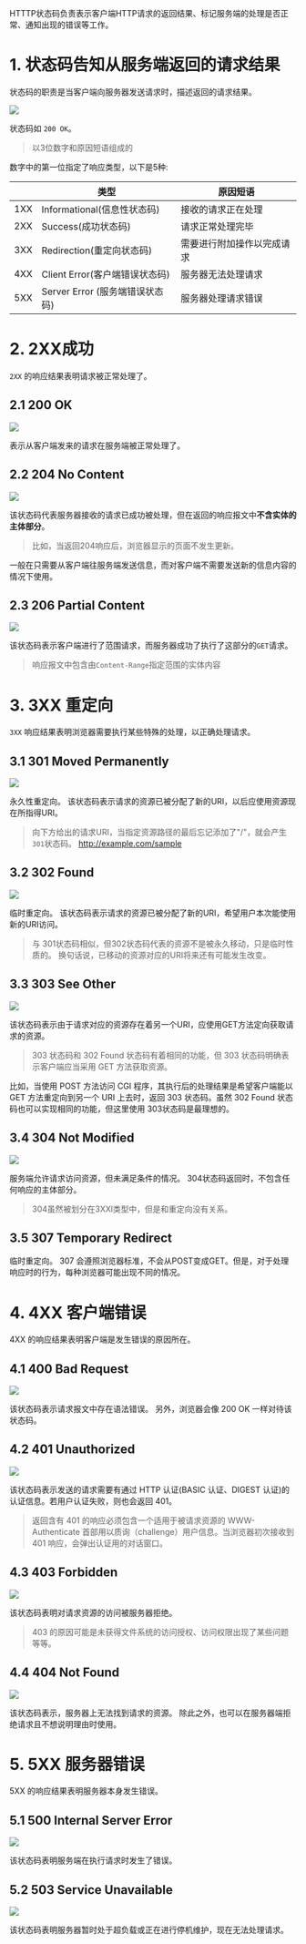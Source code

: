 HTTTP状态码负责表示客户端HTTP请求的返回结果、标记服务端的处理是否正常、通知出现的错误等工作。

# 1. 状态码告知从服务端返回的请求结果

状态码的职责是当客户端向服务器发送请求时，描述返回的请求结果。

![](photo/Pasted%20image%2020241116105202.png)

状态码如 `200 OK`。
> 以3位数字和原因短语组成的

数字中的第一位指定了响应类型，以下是5种:

|     | 类型                      | 原因短语          |
| --- | ----------------------- | ------------- |
| 1XX | Informational(信息性状态码)   | 接收的请求正在处理     |
| 2XX | Success(成功状态码)          | 请求正常处理完毕      |
| 3XX | Redirection(重定向状态码)     | 需要进行附加操作以完成请求 |
| 4XX | Client Error(客户端错误状态码)  | 服务器无法处理请求     |
| 5XX | Server Error (服务端错误状态码) | 服务器处理请求错误     |

# 2. 2XX成功

`2XX` 的响应结果表明请求被正常处理了。

## 2.1 200 OK

![](photo/Pasted%20image%2020241116110421.png)

表示从客户端发来的请求在服务端被正常处理了。

## 2.2 204 No Content

![](photo/Pasted%20image%2020241116111138.png)

该状态码代表服务器接收的请求已成功被处理，但在返回的响应报文中**不含实体的主体部分**。
> 比如，当返回204响应后，浏览器显示的页面不发生更新。

一般在只需要从客户端往服务端发送信息，而对客户端不需要发送新的信息内容的情况下使用。

## 2.3 206 Partial Content

![](photo/Pasted%20image%2020241116111756.png)

该状态码表示客户端进行了范围请求，而服务器成功了执行了这部分的`GET`请求。
> 响应报文中包含由`Content-Range`指定范围的实体内容
# 3. 3XX 重定向

`3XX` 响应结果表明浏览器需要执行某些特殊的处理，以正确处理请求。

## 3.1 301 Moved Permanently

![](photo/Pasted%20image%2020241116112048.png)


永久性重定向。
该状态码表示请求的资源已被分配了新的URI，以后应使用资源现在所指得URI。

> 向下方给出的请求URI，当指定资源路径的最后忘记添加了"/"，就会产生`301`状态码。
> http://example.com/sample

## 3.2 302 Found

![](photo/Pasted%20image%2020241116112813.png)

临时重定向。
该状态码表示请求的资源已被分配了新的URI，希望用户本次能使用新的URI访问。

> 与 301状态码相似，但302状态码代表的资源不是被永久移动，只是临时性质的。
> 换句话说，已移动的资源对应的URI将来还有可能发生改变。

## 3.3 303 See Other

![](photo/Pasted%20image%2020241116144720.png)

该状态码表示由于请求对应的资源存在着另一个URI，应使用GET方法定向获取请求的资源。

> 303 状态码和 302 Found 状态码有着相同的功能，但 303 状态码明确表示客户端应当采用 GET 方法获取资源。
> 
  比如，当使用 POST 方法访问 CGI 程序，其执行后的处理结果是希望客户端能以 GET 方法重定向到另一个 URI 上去时，返回 303 状态码。虽然 302 Found 状态码也可以实现相同的功能，但这里使用 303状态码是最理想的。

## 3.4 304 Not Modified

![](photo/Pasted%20image%2020241116145218.png)


服务端允许请求访问资源，但未满足条件的情况。
304状态码返回时，不包含任何响应的主体部分。
> 304虽然被划分在3XXl类型中，但是和重定向没有关系。


## 3.5 307 Temporary Redirect

临时重定向。
307 会遵照浏览器标准，不会从POST变成GET。但是，对于处理响应时的行为，每种浏览器可能出现不同的情况。

# 4. 4XX 客户端错误

4XX 的响应结果表明客户端是发生错误的原因所在。

## 4.1 400 Bad Request

![](photo/Pasted%20image%2020241116150128.png)


该状态码表示请求报文中存在语法错误。
另外，浏览器会像 200 OK 一样对待该状态码。

## 4.2 401 Unauthorized

![](photo/Pasted%20image%2020241116150254.png)

该状态码表示发送的请求需要有通过 HTTP 认证(BASIC 认证、DIGEST 认证)的认证信息。若用户认证失败，则也会返回 401。

> 返回含有 401 的响应必须包含一个适用于被请求资源的 WWW-Authenticate 首部用以质询（challenge）用户信息。当浏览器初次接收到 401 响应，会弹出认证用的对话窗口。

## 4.3 403 Forbidden

![](photo/Pasted%20image%2020241116150605.png)

该状态码表明对请求资源的访问被服务器拒绝。

> 403 的原因可能是未获得文件系统的访问授权、访问权限出现了某些问题等等。

## 4.4 404 Not Found

![](photo/Pasted%20image%2020241116150812.png)

该状态码表示，服务器上无法找到请求的资源。
除此之外，也可以在服务器端拒绝请求且不想说明理由时使用。

# 5. 5XX 服务器错误

5XX 的响应结果表明服务器本身发生错误。

## 5.1 500 Internal Server Error

![](photo/Pasted%20image%2020241116151016.png)

该状态码表明服务端在执行请求时发生了错误。

## 5.2 503 Service Unavailable

![](photo/Pasted%20image%2020241116151125.png)

该状态码表明服务器暂时处于超负载或正在进行停机维护，现在无法处理请求。
